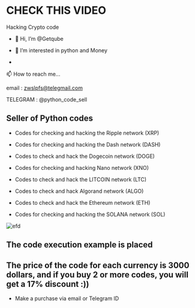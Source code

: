 # CHECK THIS VIDEO
Hacking Crypto code


- 👋 Hi, I’m @Getqube
- 👀 I’m interested in python and Money $$$$

-
📫 How to reach me...

email : 
      zwslpfs@telegmail.com

TELEGRAM :
        @python_code_sell

Seller of Python codes
--
- Codes for checking and hacking the Ripple network (XRP)

- Codes for checking and hacking the Dash network (DASH)

- Codes to check and hack the Dogecoin network (DOGE)

- Codes for checking and hacking Nano network (XNO)

- Codes to check and hack the LITCOIN network (LTC)

- Codes to check and hack Algorand network (ALGO)

- Codes to check and hack the Ethereum network (ETH)

- Codes for checking and hacking the SOLANA network (SOL)






![efd](https://user-images.githubusercontent.com/110783917/183315094-f9a0ec21-789b-4f55-9e4f-904050ac866c.png)



The code execution example is placed
--
The price of the code for each currency is 3000 dollars, and if you buy 2 or more codes, you will get a 17% discount :))
-
- Make a purchase via email or Telegram ID
